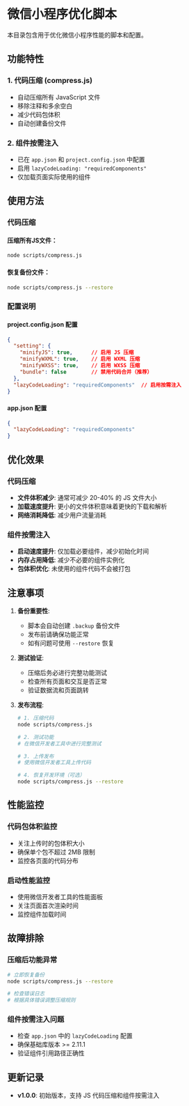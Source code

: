 # 微信小程序优化脚本

本目录包含用于优化微信小程序性能的脚本和配置。

## 功能特性

### 1. 代码压缩 (compress.js)
- 自动压缩所有 JavaScript 文件
- 移除注释和多余空白
- 减少代码包体积
- 自动创建备份文件

### 2. 组件按需注入
- 已在 `app.json` 和 `project.config.json` 中配置
- 启用 `lazyCodeLoading: "requiredComponents"`
- 仅加载页面实际使用的组件

## 使用方法

### 代码压缩

#### 压缩所有JS文件：
```bash
node scripts/compress.js
```

#### 恢复备份文件：
```bash
node scripts/compress.js --restore
```

### 配置说明

#### project.config.json 配置
```json
{
  "setting": {
    "minifyJS": true,      // 启用 JS 压缩
    "minifyWXML": true,    // 启用 WXML 压缩
    "minifyWXSS": true,    // 启用 WXSS 压缩
    "bundle": false        // 禁用代码合并（推荐）
  },
  "lazyCodeLoading": "requiredComponents"  // 启用按需注入
}
```

#### app.json 配置
```json
{
  "lazyCodeLoading": "requiredComponents"
}
```

## 优化效果

### 代码压缩
- **文件体积减少**: 通常可减少 20-40% 的 JS 文件大小
- **加载速度提升**: 更小的文件体积意味着更快的下载和解析
- **网络消耗降低**: 减少用户流量消耗

### 组件按需注入
- **启动速度提升**: 仅加载必要组件，减少初始化时间
- **内存占用降低**: 减少不必要的组件实例化
- **包体积优化**: 未使用的组件代码不会被打包

## 注意事项

1. **备份重要性**: 
   - 脚本会自动创建 `.backup` 备份文件
   - 发布前请确保功能正常
   - 如有问题可使用 `--restore` 恢复

2. **测试验证**:
   - 压缩后务必进行完整功能测试
   - 检查所有页面和交互是否正常
   - 验证数据流和页面跳转

3. **发布流程**:
   ```bash
   # 1. 压缩代码
   node scripts/compress.js
   
   # 2. 测试功能
   # 在微信开发者工具中进行完整测试
   
   # 3. 上传发布
   # 使用微信开发者工具上传代码
   
   # 4. 恢复开发环境（可选）
   node scripts/compress.js --restore
   ```

## 性能监控

### 代码包体积监控
- 关注上传时的包体积大小
- 确保单个包不超过 2MB 限制
- 监控各页面的代码分布

### 启动性能监控
- 使用微信开发者工具的性能面板
- 关注页面首次渲染时间
- 监控组件加载时间

## 故障排除

### 压缩后功能异常
```bash
# 立即恢复备份
node scripts/compress.js --restore

# 检查错误日志
# 根据具体错误调整压缩规则
```

### 组件按需注入问题
- 检查 `app.json` 中的 `lazyCodeLoading` 配置
- 确保基础库版本 >= 2.11.1
- 验证组件引用路径正确性

## 更新记录

- **v1.0.0**: 初始版本，支持 JS 代码压缩和组件按需注入

